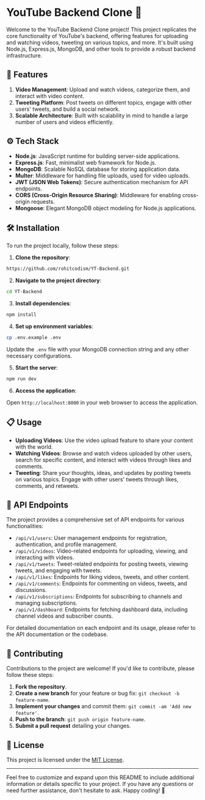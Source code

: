 # YouTube Backend Clone 🎥

Welcome to the YouTube Backend Clone project! This project replicates the core functionality of YouTube's backend, offering features for uploading and watching videos, tweeting on various topics, and more. It's built using Node.js, Express.js, MongoDB, and other tools to provide a robust backend infrastructure.

## 🚀 Features

1. **Video Management**: Upload and watch videos, categorize them, and interact with video content.
2. **Tweeting Platform**: Post tweets on different topics, engage with other users' tweets, and build a social network.
3. **Scalable Architecture**: Built with scalability in mind to handle a large number of users and videos efficiently.

## ⚙️ Tech Stack

- **Node.js**: JavaScript runtime for building server-side applications.
- **Express.js**: Fast, minimalist web framework for Node.js.
- **MongoDB**: Scalable NoSQL database for storing application data.
- **Multer**: Middleware for handling file uploads, used for video uploads.
- **JWT (JSON Web Tokens)**: Secure authentication mechanism for API endpoints.
- **CORS (Cross-Origin Resource Sharing)**: Middleware for enabling cross-origin requests.
- **Mongoose**: Elegant MongoDB object modeling for Node.js applications.

## 🛠️ Installation

To run the project locally, follow these steps:

1. **Clone the repository**:

```bash
https://github.com/rohitcodism/YT-Backend.git
```

2. **Navigate to the project directory**:

```bash
cd YT-Backend
```

3. **Install dependencies**:

```bash
npm install
```

4. **Set up environment variables**:

```bash
cp .env.example .env
```

Update the `.env` file with your MongoDB connection string and any other necessary configurations.

5. **Start the server**:

```bash
npm run dev
```

6. **Access the application**:

Open `http://localhost:8000` in your web browser to access the application.

## 📋 Usage

- **Uploading Videos**: Use the video upload feature to share your content with the world.
- **Watching Videos**: Browse and watch videos uploaded by other users, search for specific content, and interact with videos through likes and comments.
- **Tweeting**: Share your thoughts, ideas, and updates by posting tweets on various topics. Engage with other users' tweets through likes, comments, and retweets.

## 📡 API Endpoints

The project provides a comprehensive set of API endpoints for various functionalities:

- `/api/v1/users`: User management endpoints for registration, authentication, and profile management.
- `/api/v1/videos`: Video-related endpoints for uploading, viewing, and interacting with videos.
- `/api/v1/tweets`: Tweet-related endpoints for posting tweets, viewing tweets, and engaging with tweets.
- `/api/v1/likes`: Endpoints for liking videos, tweets, and other content.
- `/api/v1/comments`: Endpoints for commenting on videos, tweets, and discussions.
- `/api/v1/subscriptions`: Endpoints for subscribing to channels and managing subscriptions.
- `/api/v1/dashboard`: Endpoints for fetching dashboard data, including channel videos and subscriber counts.

For detailed documentation on each endpoint and its usage, please refer to the API documentation or the codebase.

## 🤝 Contributing

Contributions to the project are welcome! If you'd like to contribute, please follow these steps:

1. **Fork the repository**.
2. **Create a new branch** for your feature or bug fix: `git checkout -b feature-name`.
3. **Implement your changes** and commit them: `git commit -am 'Add new feature'`.
4. **Push to the branch**: `git push origin feature-name`.
5. **Submit a pull request** detailing your changes.

## 📄 License

This project is licensed under the [MIT License](LICENSE).

---

Feel free to customize and expand upon this README to include additional information or details specific to your project. If you have any questions or need further assistance, don't hesitate to ask. Happy coding! 🚀
